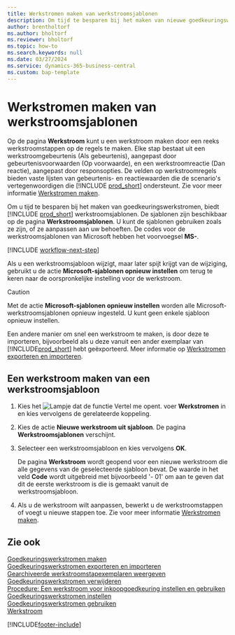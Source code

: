 ```yaml
---
title: Werkstromen maken van werkstroomsjablonen
description: Om tijd te besparen bij het maken van nieuwe goedkeuringswerkstromen kunt u werkstromen maken van werkstroomsjablonen.
author: brentholtorf
ms.author: bholtorf
ms.reviewer: bholtorf
ms.topic: how-to
ms.search.keywords: null
ms.date: 03/27/2024
ms.service: dynamics-365-business-central
ms.custom: bap-template
---
```

# <a name="create-workflows-from-workflow-templates"></a>Werkstromen maken van werkstroomsjablonen

Op de pagina **Werkstroom** kunt u een werkstroom maken door een reeks werkstroomstappen op de regels te maken. Elke stap bestaat uit een werkstroomgebeurtenis (Als gebeurtenis), aangepast door gebeurtenisvoorwaarden (Op voorwaarde), en een werkstroomreactie (Dan reactie), aangepast door responsopties. De velden op werkstroomregels bieden vaste lijsten van gebeurtenis- en reactiewaarden die de scenario's vertegenwoordigen die [!INCLUDE [prod_short](includes/prod_short.md)] ondersteunt. Zie voor meer informatie [Werkstromen maken](across-how-to-create-workflows.md).

Om u tijd te besparen bij het maken van goedkeuringswerkstromen, biedt [!INCLUDE [prod_short](includes/prod_short.md)] werkstroomsjablonen. De sjablonen zijn beschikbaar op de pagina **Werkstroomsjablonen**. U kunt de sjablonen gebruiken zoals ze zijn, of ze aanpassen aan uw behoeften. De codes voor de werkstroomsjablonen van Microsoft hebben het voorvoegsel **MS-**.

[!INCLUDE [workflow-next-step](includes/workflow-next-step.md)]

Als u een werkstroomsjabloon wijzigt, maar later spijt krijgt van de wijziging, gebruikt u de actie **Microsoft-sjablonen opnieuw instellen** om terug te keren naar de oorspronkelijke instelling voor de werkstroom.

> [!CAUTION]
> Met de actie **Microsoft-sjablonen opnieuw instellen** worden alle Microsoft-werkstroomsjablonen opnieuw ingesteld. U kunt geen enkele sjabloon opnieuw instellen.  

Een andere manier om snel een werkstroom te maken, is door deze te importeren, bijvoorbeeld als u deze vanuit een ander exemplaar van [!INCLUDE[prod_short](includes/prod_short.md)] hebt geëxporteerd. Meer informatie op [Werkstromen exporteren en importeren](across-how-to-export-and-import-workflows.md).  

## <a name="to-create-a-workflow-from-a-workflow-template"></a>Een werkstroom maken van een werkstroomsjabloon

1. Kies het ![Lampje dat de functie Vertel me opent.](media/ui-search/search_small.png "Vertel me wat u wilt doen") voer **Werkstromen** in en kies vervolgens de gerelateerde koppeling.  
2. Kies de actie **Nieuwe werkstroom uit sjabloon**. De pagina **Werkstroomsjablonen** verschijnt.  
3. Selecteer een werkstroomsjabloon en kies vervolgens **OK**.  

   De pagina **Werkstroom** wordt geopend voor een nieuwe werkstroom die alle gegevens van de geselecteerde sjabloon bevat. De waarde in het veld **Code** wordt uitgebreid met bijvoorbeeld '- 01' om aan te geven dat dit de eerste werkstroom is die is gemaakt vanuit de werkstroomsjabloon.  
4. Als u de werkstroom wilt aanpassen, bewerkt u de werkstroomstappen of voegt u nieuwe stappen toe. Zie voor meer informatie [Werkstromen maken](across-how-to-create-workflows.md).  

## <a name="see-also"></a>Zie ook

[Goedkeuringswerkstromen maken](across-how-to-create-workflows.md)  
[Goedkeuringswerkstromen exporteren en importeren](across-how-to-export-and-import-workflows.md)  
[Gearchiveerde werkstroomstapexemplaren weergeven](across-how-to-view-archived-workflow-step-instances.md)  
[Goedkeuringswerkstromen verwijderen](across-how-to-delete-workflows.md)  
[Procedure: Een werkstroom voor inkoopgoedkeuring instellen en gebruiken](walkthrough-setting-up-and-using-a-purchase-approval-workflow.md)  
[Goedkeuringswerkstromen instellen](across-set-up-workflows.md)  
[Goedkeuringswerkstromen gebruiken](across-use-workflows.md)  
[Werkstroom](across-workflow.md)  


[!INCLUDE[footer-include](includes/footer-banner.md)]

